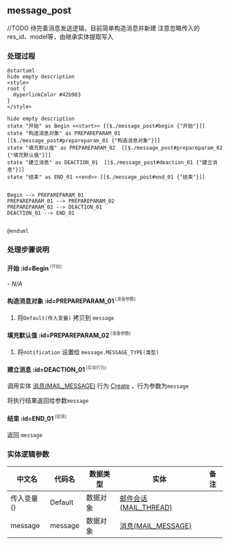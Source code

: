 ## message_post <!-- {docsify-ignore-all} -->

   //TODO
待完善消息发送逻辑，目前简单构造消息并新建
注意忽略传入的
res_id、model等，由继承实体提取写入

### 处理过程

```plantuml
@startuml
hide empty description
<style>
root {
  HyperlinkColor #42b983
}
</style>

hide empty description
state "开始" as Begin <<start>> [[$./message_post#begin {"开始"}]]
state "构造消息对象" as PREPAREPARAM_01  [[$./message_post#prepareparam_01 {"构造消息对象"}]]
state "填充默认值" as PREPAREPARAM_02  [[$./message_post#prepareparam_02 {"填充默认值"}]]
state "建立消息" as DEACTION_01  [[$./message_post#deaction_01 {"建立消息"}]]
state "结束" as END_01 <<end>> [[$./message_post#end_01 {"结束"}]]


Begin --> PREPAREPARAM_01
PREPAREPARAM_01 --> PREPAREPARAM_02
PREPAREPARAM_02 --> DEACTION_01
DEACTION_01 --> END_01


@enduml
```


### 处理步骤说明

#### 开始 :id=Begin<sup class="footnote-symbol"> <font color=gray size=1>[开始]</font></sup>



*- N/A*
#### 构造消息对象 :id=PREPAREPARAM_01<sup class="footnote-symbol"> <font color=gray size=1>[准备参数]</font></sup>



1. 将`Default(传入变量)` 拷贝到  `message`

#### 填充默认值 :id=PREPAREPARAM_02<sup class="footnote-symbol"> <font color=gray size=1>[准备参数]</font></sup>



1. 将`notification` 设置给  `message.MESSAGE_TYPE(类型)`

#### 建立消息 :id=DEACTION_01<sup class="footnote-symbol"> <font color=gray size=1>[实体行为]</font></sup>



调用实体 [消息(MAIL_MESSAGE)](module/mail/mail_message.md) 行为 [Create](module/mail/mail_message#行为) ，行为参数为`message`

将执行结果返回给参数`message`

#### 结束 :id=END_01<sup class="footnote-symbol"> <font color=gray size=1>[结束]</font></sup>



返回 `message`



### 实体逻辑参数

|    中文名   |    代码名    |  数据类型    |  实体   |备注 |
| --------| --------| -------- | -------- | --------   |
|传入变量(<i class="fa fa-check"/></i>)|Default|数据对象|[邮件会话(MAIL_THREAD)](module/mail/mail_thread.md)||
|message|message|数据对象|[消息(MAIL_MESSAGE)](module/mail/mail_message.md)||
